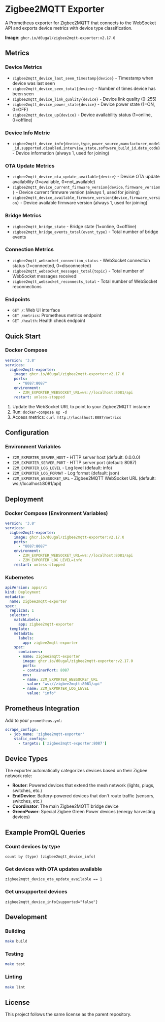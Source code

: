 # Zigbee2MQTT Exporter

A Prometheus exporter for Zigbee2MQTT that connects to the WebSocket API and exports device metrics with device type classification.

**Image**: `ghcr.io/d0ugal/zigbee2mqtt-exporter:v2.17.0`

## Metrics

### Device Metrics
- `zigbee2mqtt_device_last_seen_timestamp{device}` - Timestamp when device was last seen
- `zigbee2mqtt_device_seen_total{device}` - Number of times device has been seen
- `zigbee2mqtt_device_link_quality{device}` - Device link quality (0-255)
- `zigbee2mqtt_device_power_state{device}` - Device power state (1=ON, 0=OFF)
- `zigbee2mqtt_device_up{device}` - Device availability status (1=online, 0=offline)

### Device Info Metric
- `zigbee2mqtt_device_info{device,type,power_source,manufacturer,model_id,supported,disabled,interview_state,software_build_id,date_code}` - Device information (always 1, used for joining)

### OTA Update Metrics
- `zigbee2mqtt_device_ota_update_available{device}` - Device OTA update availability (1=available, 0=not_available)
- `zigbee2mqtt_device_current_firmware_version{device,firmware_version}` - Device current firmware version (always 1, used for joining)
- `zigbee2mqtt_device_available_firmware_version{device,firmware_version}` - Device available firmware version (always 1, used for joining)

### Bridge Metrics
- `zigbee2mqtt_bridge_state` - Bridge state (1=online, 0=offline)
- `zigbee2mqtt_bridge_events_total{event_type}` - Total number of bridge events

### Connection Metrics
- `zigbee2mqtt_websocket_connection_status` - WebSocket connection status (1=connected, 0=disconnected)
- `zigbee2mqtt_websocket_messages_total{topic}` - Total number of WebSocket messages received
- `zigbee2mqtt_websocket_reconnects_total` - Total number of WebSocket reconnections

### Endpoints
- `GET /`: Web UI interface
- `GET /metrics`: Prometheus metrics endpoint
- `GET /health`: Health check endpoint

## Quick Start

### Docker Compose

```yaml
version: '3.8'
services:
  zigbee2mqtt-exporter:
    image: ghcr.io/d0ugal/zigbee2mqtt-exporter:v2.17.0
    ports:
      - "8087:8087"
    environment:
      - Z2M_EXPORTER_WEBSOCKET_URL=ws://localhost:8081/api
    restart: unless-stopped
```

1. Update the WebSocket URL to point to your Zigbee2MQTT instance
2. Run: `docker-compose up -d`
3. Access metrics: `curl http://localhost:8087/metrics`

## Configuration

### Environment Variables

- `Z2M_EXPORTER_SERVER_HOST` - HTTP server host (default: 0.0.0.0)
- `Z2M_EXPORTER_SERVER_PORT` - HTTP server port (default: 8087)
- `Z2M_EXPORTER_LOG_LEVEL` - Log level (default: info)
- `Z2M_EXPORTER_LOG_FORMAT` - Log format (default: json)
- `Z2M_EXPORTER_WEBSOCKET_URL` - Zigbee2MQTT WebSocket URL (default: ws://localhost:8081/api)

## Deployment

### Docker Compose (Environment Variables)

```yaml
version: '3.8'
services:
  zigbee2mqtt-exporter:
    image: ghcr.io/d0ugal/zigbee2mqtt-exporter:v2.17.0
    ports:
      - "8087:8087"
    environment:
      - Z2M_EXPORTER_WEBSOCKET_URL=ws://localhost:8081/api
      - Z2M_EXPORTER_LOG_LEVEL=info
    restart: unless-stopped
```

### Kubernetes

```yaml
apiVersion: apps/v1
kind: Deployment
metadata:
  name: zigbee2mqtt-exporter
spec:
  replicas: 1
  selector:
    matchLabels:
      app: zigbee2mqtt-exporter
  template:
    metadata:
      labels:
        app: zigbee2mqtt-exporter
    spec:
      containers:
      - name: zigbee2mqtt-exporter
        image: ghcr.io/d0ugal/zigbee2mqtt-exporter:v2.17.0
        ports:
        - containerPort: 8087
        env:
        - name: Z2M_EXPORTER_WEBSOCKET_URL
          value: "ws://zigbee2mqtt:8081/api"
        - name: Z2M_EXPORTER_LOG_LEVEL
          value: "info"
```

## Prometheus Integration

Add to your `prometheus.yml`:

```yaml
scrape_configs:
  - job_name: 'zigbee2mqtt-exporter'
    static_configs:
      - targets: ['zigbee2mqtt-exporter:8087']
```

## Device Types

The exporter automatically categorizes devices based on their Zigbee network role:

- **Router**: Powered devices that extend the mesh network (lights, plugs, switches, etc.)
- **EndDevice**: Battery-powered devices that don't route traffic (sensors, switches, etc.)
- **Coordinator**: The main Zigbee2MQTT bridge device
- **GreenPower**: Special Zigbee Green Power devices (energy harvesting devices)

## Example PromQL Queries

### Count devices by type
```promql
count by (type) (zigbee2mqtt_device_info)
```

### Get devices with OTA updates available
```promql
zigbee2mqtt_device_ota_update_available == 1
```

### Get unsupported devices
```promql
zigbee2mqtt_device_info{supported="false"}
```

## Development

### Building

```bash
make build
```

### Testing

```bash
make test
```

### Linting

```bash
make lint
```

## License

This project follows the same license as the parent repository.